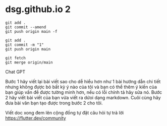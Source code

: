 # dsg.github.io 2

```
git add .
git commit --amend
git push origin main -f
```
```
git add .
git commit -m "1"
git push origin main
```

```
git fetch
git merge origin/main
```

Chat GPT 

Bước 1 hãy viết lại bài viết sao cho dễ hiểu hơn như 1 bài hướng dẫn chi tiết nhưng không được bỏ bất kỳ ý nào của tôi và bạn có thể thêm ý kiến của bạn giúp vấn đề được tường minh hơn, nếu có lỗi chính tả hãy sửa nó. 
Bước 2 hãy viết bài viết của bạn vửa viết ra dứoi dạng markdown. 
Cuôí cùng hãy đưa bài văn bạn tạo được trong bước 2 cho tôi.  

Viết doc xong đem lên cộng đồng tự đặt câu hỏi tự trả lời
https://flutter.dev/community